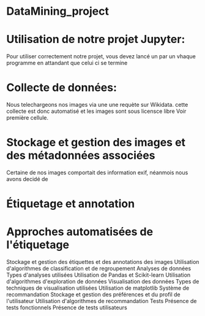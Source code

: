 # DataMining_project

# Utilisation de notre projet Jupyter:
Pour utiliser correctement notre projet, vous devez lancé un par un vhaque programme en attandant que celui ci se termine

# Collecte de données:
Nous telechargeons nos images via une une requète sur Wikidata. cette collecte est donc automatisé et les images sont sous licensce libre 
Voir première cellule.


# Stockage et gestion des images et des métadonnées associées
Certaine de nos images comportait des information exif, néanmois nous avons decidé de 


# Étiquetage et annotation
# Approches automatisées de l'étiquetage
Stockage et gestion des étiquettes et des annotations des images
Utilisation d'algorithmes de classification et de regroupement
Analyses de données
Types d'analyses utilisées
Utilisation de Pandas et Scikit-learn
Utilisation d'algorithmes d'exploration de données
Visualisation des données
Types de techniques de visualisation utilisées
Utilisation de matplotlib
Système de recommandation
Stockage et gestion des préférences et du profil de l'utilisateur
Utilisation d'algorithmes de recommandation
Tests
Présence de tests fonctionnels
Présence de tests utilisateurs